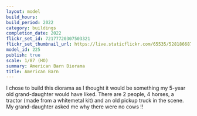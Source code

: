 ```yaml
---
layout: model
build_hours: 
build_period: 2022
category: buildings
completion_date: 2022
flickr_set_id: 72177720307503321
flickr_set_thumbnail_url: https://live.staticflickr.com/65535/52818668700_371c29af00_m.jpg
model_id: 225
publish: true
scale: 1/87 (HO)
summary: American Barn Diorama
title: American Barn
---
```


I chose to build this diorama as I thought it would be something my 5-year old grand-daughter would have liked. There are 2 people, 4 horses, a tractor (made from a whitemetal kit) and an old pickup truck in the scene. My grand-daughter asked me why there were no cows !!
